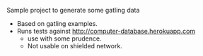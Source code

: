 Sample project to generate some gatling data

- Based on gatling examples.
- Runs tests against http://computer-database.herokuapp.com
  - use with some prudence.
  - Not usable on shielded network.
